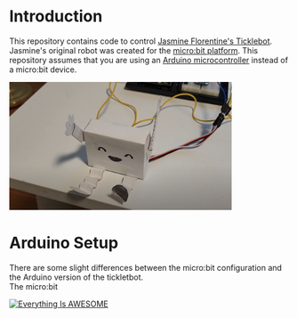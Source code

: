# Introduction
This repository contains code to control [Jasmine Florentine's Ticklebot](https://www.jasmineflorentine.com/ticklebot).
Jasmine's original robot was created for the [micro:bit platform](https://microbit.org/).
This repository assumes that you are using an [Arduino microcontroller](https://www.arduino.cc/) instead of a micro:bit device.

<a href="https://youtu.be/_OVYMaKuV4k"><img src="images/arduino_ticklebot.jpg" width="400"></a>

# Arduino Setup
There are some slight differences between the micro:bit configuration and the Arduino version of the tickletbot.  
The micro:bit 

[![Everything Is AWESOME](https://img.youtube.com/vi/StTqXEQ2l-Y/0.jpg)](https://www.youtube.com/watch?v=StTqXEQ2l-Y "Everything Is AWESOME")
